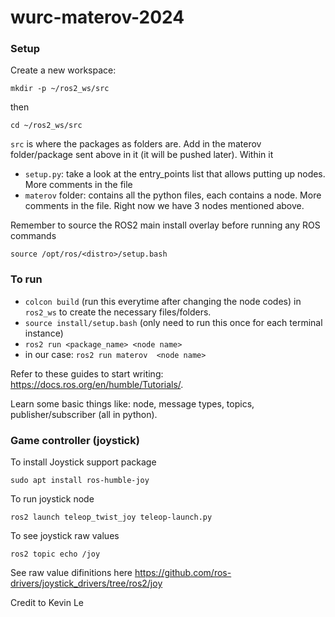 
# wurc-materov-2024

### Setup

Create a new workspace:

`mkdir -p ~/ros2_ws/src`

then

`cd ~/ros2_ws/src`

`src` is where the packages as folders are. Add in the materov folder/package sent above in it (it will be pushed later). Within it
+ `setup.py`: take a look at the entry_points list that allows putting up nodes. More comments in the file
+ `materov` folder: contains all the python files, each contains a node. More comments in the file. Right now we have 3 nodes mentioned above.

Remember to source the ROS2 main install overlay before running any ROS commands

`source /opt/ros/<distro>/setup.bash`

### To run
+ `colcon build` (run this everytime after changing the node codes) in `ros2_ws` to create the necessary files/folders. 
+ `source install/setup.bash` (only need to run this once for each terminal instance)
+ `ros2 run <package_name> <node name>`
+ in our case: `ros2 run materov  <node name>`

Refer to these guides to start writing: https://docs.ros.org/en/humble/Tutorials/.

Learn some basic things like: node, message types, topics, publisher/subscriber (all in python).

### Game controller (joystick)

To install Joystick support package

`sudo apt install ros-humble-joy`

To run joystick node

`ros2 launch teleop_twist_joy teleop-launch.py`

To see joystick raw values

`ros2 topic echo /joy`

See raw value difinitions here https://github.com/ros-drivers/joystick_drivers/tree/ros2/joy

Credit to Kevin Le
